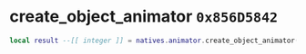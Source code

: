 # create_object_animator `0x856D5842`

```lua
local result --[[ integer ]] = natives.animator.create_object_animator(_unk0 --[[ integer ]], _unk1 --[[ integer ]], _unk2 --[[ integer ]], _unk3 --[[ integer ]], _unk4 --[[ integer ]])
```